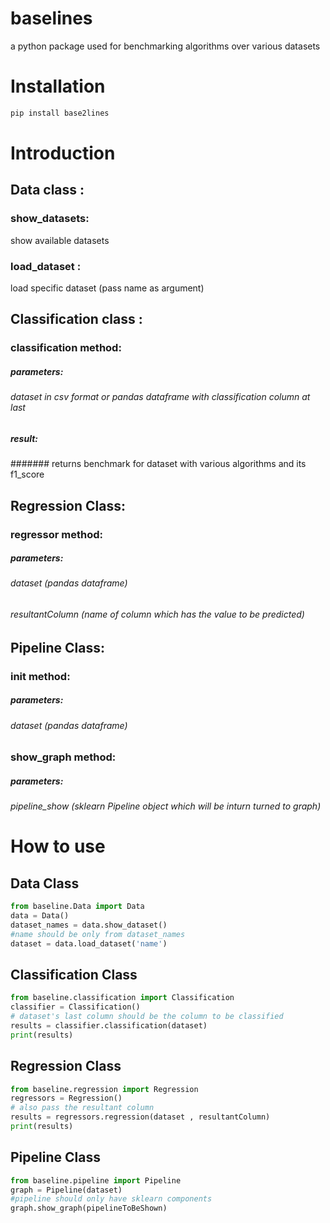 # baselines
a python package used for benchmarking algorithms over various datasets<br>

# Installation
```bash
pip install base2lines
```

# Introduction
## Data class : 
### show_datasets: 
show available datasets
### load_dataset : 
load specific dataset (pass name as argument)

## Classification class :
### classification method:
##### parameters:
###### dataset in csv format or pandas dataframe with classification column at last
##### result:
####### returns benchmark for dataset with various algorithms and its f1_score

## Regression Class:
### regressor method:
##### parameters:
###### dataset (pandas dataframe)
###### resultantColumn (name of column which has the value to be predicted)

## Pipeline Class:
### __init__ method:
##### parameters:
###### dataset (pandas dataframe)
### show_graph method:
##### parameters:
###### pipeline_show (sklearn Pipeline object which will be inturn turned to graph)

# How to use
## Data Class
```python
from baseline.Data import Data
data = Data()
dataset_names = data.show_dataset()
#name should be only from dataset_names 
dataset = data.load_dataset('name') 
```

## Classification Class
```python
from baseline.classification import Classification
classifier = Classification()
# dataset's last column should be the column to be classified
results = classifier.classification(dataset)
print(results)
```
## Regression Class
```python
from baseline.regression import Regression
regressors = Regression()
# also pass the resultant column
results = regressors.regression(dataset , resultantColumn)
print(results)

```
## Pipeline Class
```python
from baseline.pipeline import Pipeline
graph = Pipeline(dataset)
#pipeline should only have sklearn components
graph.show_graph(pipelineToBeShown)
```
